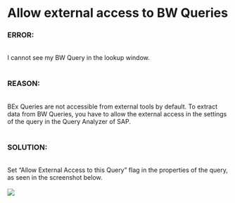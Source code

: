 # Allow external access to BW Queries

<!--html--><h3>ERROR:</h3><div><br></div><div>I cannot see my BW Query in the lookup window.&nbsp;</div><div><br></div><h3>REASON:</h3><div><br></div><div>BEx Queries are not accessible from external tools by default. To extract data from BW Queries, you have to allow the external access in the settings of the query in the Query Analyzer of SAP.</div><div><br></div><h3>SOLUTION:</h3><div><br></div><div>Set “Allow External Access to this Query” flag in the properties of the query, as seen in the screenshot below.</div><div><br></div><div><img src="/helpdesk/File/Get/95194" class="resizable" style="max-width: 100%;"><br></div>